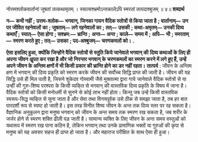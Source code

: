  

नोत्तमश्लोकवार्तानां जुषतां तत्कथामृतम् । स्यात्सश्भ्रमोऽन्तकालेऽपि स्मरतां तत्पदाश्बुजम् ॥ ४॥ **शब्दार्थ** 

**न—** **कभी नहीं** **; उत्तम-श्लोक—** **भगवान्, जिनका गायन वैदिक स्तोत्रों से किया जाता है** **; वार्तानाम्—** **उन पर जीवित रहनेवालों** **का** **; जुषताम्—** **लगे रहनेवालों का** **; तत्—** **उसकी** **; कथा-अमृतम्—** **उनकी दिव्य कथाएँ** **; स्यात्—** **ऐसा होगा** **; सश्भ्रम:—** **भ्रान्ति** **;** **अन्त—** **अन्त** **; काले—** **समय में** **; अपि—** **भी** **; स्मरताम्—** **स्मरण करते हुए** **; तत्—** **उसका** **; पद-अश्बुजम्—** **चरणकमलों को।** **.** 

**ऐसा इसलिए हुआ, क्योंकि जिन्होंने वैदिक स्तोत्रों से स्तुति किये जानेवाले भगवान् की** **दिव्य कथाओं के लिए ही अपना जीवन अॢपत कर रखा है और जो निरन्तर भगवान् के** **चरणकमलों का स्मरण करने में लगे हुए हैं, उन्हें अपने जीवन के अन्तिम क्षणों में भी किसी** **प्रकार की भ्रान्ति होने का डर नहीं रहता।** **तात्पर्य** : जीवन के अन्तिम क्षण में भगवान् की दिव्य प्रकृति को स्मरण करके जीवन की सर्वोच्च सिद्धि प्राप्त की जाती है। जीवन की यह सिद्धि उसे ही मिल पाती है, जिसने शुकेदव गोस्वामी जैसे मुक्तात्मा द्वारा गाये जानेवाले वैदिक स्तोत्रों से या उन्हीं की गुरु-शिष्य परश्परा के किसी व्यकि्त से भगवान् की वास्तविक दिव्य प्रकृति के विषय में जाना है। वैदिक स्तोत्रों को किसी मनोधर्मी से सुनने से कोई लाभ नहीं होता। किन्तु जब उन्हें किसी वास्तविक स्वरूप-सिद्ध व्यकि्त से सुना जाता है और सेवा तथा विनयपूर्वक उसे ठीक से समझा जाता है, तब हर बात पारदर्शी रूप से स्पष्ट हो जाती है। इस तरह विनीत शिष्य जीवन के अन्त तक दिव्य स्तर पर रह सकता है। वैज्ञानिक अनुकूलन द्वारा मनुष्य भगवान् को जीवन के अन्त समय तक स्मरण रख सकता है, जब शरीर के जर्जर होने से स्मरण शक्ति ढीली पड़ जाती है। सामान्य व्यक्ति के लिए जीवन के अन्त समय वस्तुओं को यथारूप में स्मरण रख पाना कठिन है, लेकिन भगवान् तथा उनके प्रामाणिक भक्तों या गुरुओं की कृपा से मनुष्य को यह अवसर सहज ही प्राप्त हो जाता है। और महाराज परीक्षित के साथ ऐसा ही हुआ। 